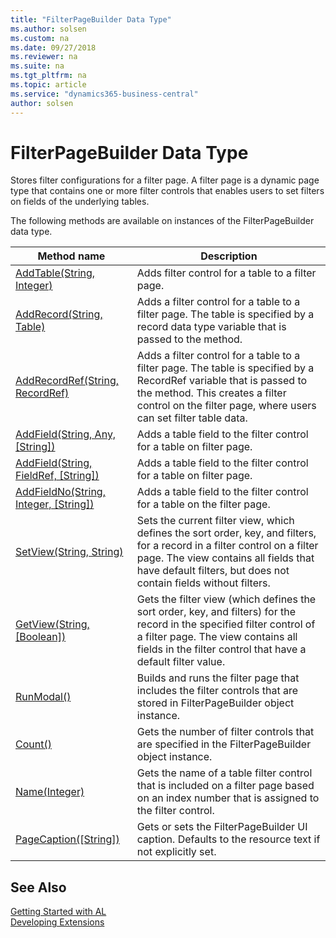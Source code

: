 ```yaml
---
title: "FilterPageBuilder Data Type"
ms.author: solsen
ms.custom: na
ms.date: 09/27/2018
ms.reviewer: na
ms.suite: na
ms.tgt_pltfrm: na
ms.topic: article
ms.service: "dynamics365-business-central"
author: solsen
---
```

[//]: # (START>DO_NOT_EDIT)
[//]: # (IMPORTANT:Do not edit any of the content between here and the END>DO_NOT_EDIT.)
[//]: # (Any modifications should be made in the .resx files in the ModernDev repo.)
# FilterPageBuilder Data Type
Stores filter configurations for a filter page. A filter page is a dynamic page type that contains one or more filter controls that enables users to set filters on fields of the underlying tables.


The following methods are available on instances of the FilterPageBuilder data type.

|Method name|Description|
|-----------|-----------|
|[AddTable(String, Integer)](filterpagebuilder-addtable-method.md)|Adds filter control for a table to a filter page.|
|[AddRecord(String, Table)](filterpagebuilder-addrecord-method.md)|Adds a filter control for a table to a filter page. The table is specified by a record data type variable that is passed to the method.|
|[AddRecordRef(String, RecordRef)](filterpagebuilder-addrecordref-method.md)|Adds a filter control for a table to a filter page. The table is specified by a RecordRef variable that is passed to the method. This creates a filter control on the filter page, where users can set filter table data.|
|[AddField(String, Any, [String])](filterpagebuilder-addfield-string-joker-string-method.md)|Adds a table field to the filter control for a table on filter page.|
|[AddField(String, FieldRef, [String])](filterpagebuilder-addfield-string-fieldref-string-method.md)|Adds a table field to the filter control for a table on filter page.|
|[AddFieldNo(String, Integer, [String])](filterpagebuilder-addfieldno-method.md)|Adds a table field to the filter control for a table on the filter page.|
|[SetView(String, String)](filterpagebuilder-setview-method.md)|Sets the current filter view, which defines the sort order, key, and filters, for a record in a filter control on a filter page. The view contains all fields that have default filters, but does not contain fields without filters.|
|[GetView(String, [Boolean])](filterpagebuilder-getview-method.md)|Gets the filter view (which defines the sort order, key, and filters) for the record in the specified filter control of a filter page. The view contains all fields in the filter control that have a default filter value.|
|[RunModal()](filterpagebuilder-runmodal-method.md)|Builds and runs the filter page that includes the filter controls that are stored in FilterPageBuilder object instance.|
|[Count()](filterpagebuilder-count-method.md)|Gets the number of filter controls that are specified in the FilterPageBuilder object instance.|
|[Name(Integer)](filterpagebuilder-name-method.md)|Gets the name of a table filter control that is included on a filter page based on an index number that is assigned to the filter control.|
|[PageCaption([String])](filterpagebuilder-pagecaption-method.md)| Gets or sets the FilterPageBuilder UI caption. Defaults to the resource text if not explicitly set.|

[//]: # (IMPORTANT: END>DO_NOT_EDIT)
## See Also
[Getting Started with AL](../devenv-get-started.md)  
[Developing Extensions](../devenv-dev-overview.md)  